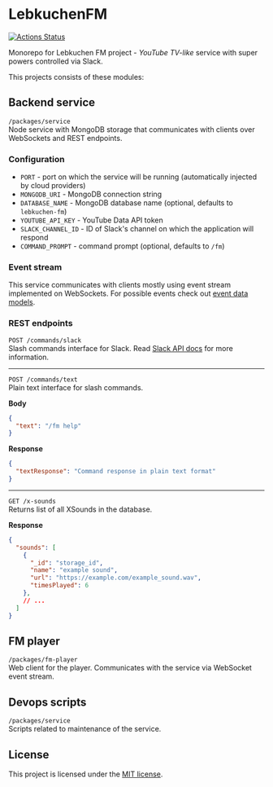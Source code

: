 # LebkuchenFM
[![Actions Status](https://github.com/Deseteral/lebkuchen-fm/workflows/Build/badge.svg)](https://github.com/Deseteral/lebkuchen-fm/actions)

Monorepo for Lebkuchen FM project - _YouTube TV-like_ service with super powers controlled via Slack.

This projects consists of these modules:

## Backend service
`/packages/service`\
Node service with MongoDB storage that communicates with clients over WebSockets and REST endpoints.

### Configuration
- `PORT` - port on which the service will be running (automatically injected by cloud providers)
- `MONGODB_URI` - MongoDB connection string
- `DATABASE_NAME` - MongoDB database name (optional, defaults to `lebkuchen-fm`)
- `YOUTUBE_API_KEY` - YouTube Data API token
- `SLACK_CHANNEL_ID` - ID of Slack's channel on which the application will respond
- `COMMAND_PROMPT` - command prompt (optional, defaults to `/fm`)

### Event stream
This service communicates with clients mostly using event stream implemented on WebSockets. For possible events check out [event data models](packages/service/src/event-stream/events.ts).

### REST endpoints
`POST /commands/slack` \
Slash commands interface for Slack. Read [Slack API docs](https://api.slack.com/interactivity/slash-commands) for more information.

---

`POST /commands/text` \
Plain text interface for slash commands.

**Body**
```json
{
  "text": "/fm help"
}
```

**Response**
```json
{
  "textResponse": "Command response in plain text format"
}
```

---

`GET /x-sounds` \
Returns list of all XSounds in the database.

**Response**
```json
{
  "sounds": [
    {
      "_id": "storage_id",
      "name": "example sound",
      "url": "https://example.com/example_sound.wav",
      "timesPlayed": 6
    },
    // ...
  ]
}
```

## FM player
`/packages/fm-player`\
Web client for the player. Communicates with the service via WebSocket event stream.

## Devops scripts
`/packages/service`\
Scripts related to maintenance of the service.

## License
This project is licensed under the [MIT license](LICENSE).
